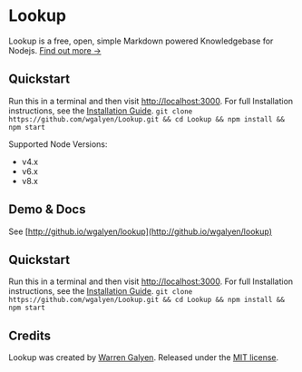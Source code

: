 Lookup
======

Lookup is a free, open, simple Markdown powered Knowledgebase for Nodejs. [Find out more &rarr;](http://github.io/wgalyen/lookup/what-is-lookup)

Quickstart
------------

Run this in a terminal and then visit [http://localhost:3000](http://localhost:3000).
For full Installation instructions, see the [Installation Guide](http://github.io/wgalyen/lookup/install/installing-raneto).
`git clone https://github.com/wgalyen/Lookup.git && cd Lookup && npm install && npm start`

Supported Node Versions:
- v4.x
- v6.x
- v8.x

Demo & Docs
-----------

See [http://github.io/wgalyen/lookup](http://github.io/wgalyen/lookup)

Quickstart
----------

Run this in a terminal and then visit [http://localhost:3000](http://localhost:3000).
For full Installation instructions, see the [Installation Guide](http://wgalyen.github.io/lookup/install/installing-lookup).
`git clone https://github.com/wgalyen/Lookup.git && cd Lookup && npm install && npm start`

Credits
-------

Lookup was created by [Warren Galyen](http://mechanikadesign.com).
Released under the [MIT license](https://raw.githubusercontent.com/wgalyen/Lookup/master/LICENSE).
